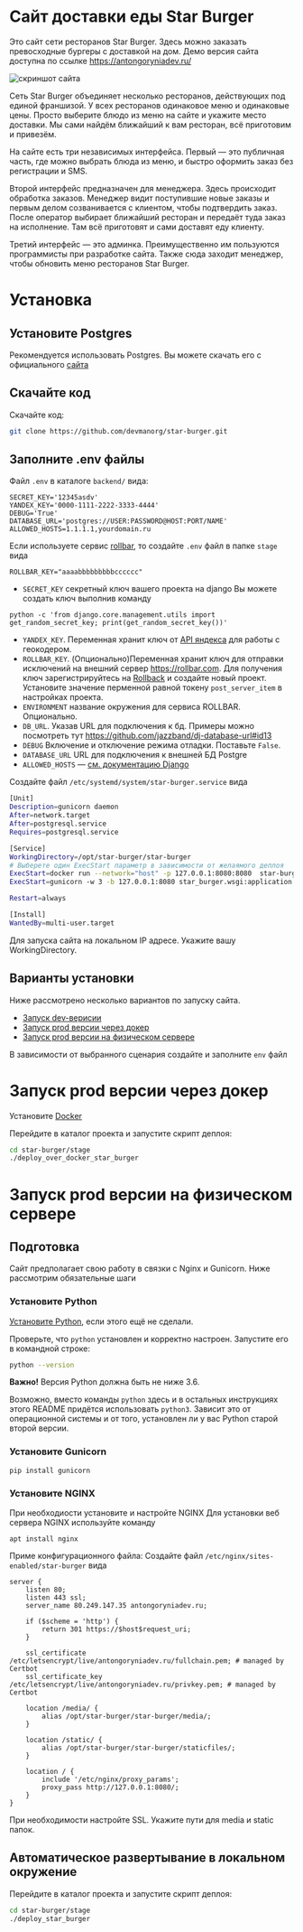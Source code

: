 # Сайт доставки еды Star Burger

Это сайт сети ресторанов Star Burger. Здесь можно заказать превосходные бургеры с доставкой на дом. Демо версия сайта доступна по ссылке https://antongoryniadev.ru/

![скриншот сайта](https://dvmn.org/filer/canonical/1594651635/686/)


Сеть Star Burger объединяет несколько ресторанов, действующих под единой франшизой. У всех ресторанов одинаковое меню и одинаковые цены. Просто выберите блюдо из меню на сайте и укажите место доставки. Мы сами найдём ближайший к вам ресторан, всё приготовим и привезём.

На сайте есть три независимых интерфейса. Первый — это публичная часть, где можно выбрать блюда из меню, и быстро оформить заказ без регистрации и SMS.

Второй интерфейс предназначен для менеджера. Здесь происходит обработка заказов. Менеджер видит поступившие новые заказы и первым делом созванивается с клиентом, чтобы подтвердить заказ. После оператор выбирает ближайший ресторан и передаёт туда заказ на исполнение. Там всё приготовят и сами доставят еду клиенту.

Третий интерфейс — это админка. Преимущественно им пользуются программисты при разработке сайта. Также сюда заходит менеджер, чтобы обновить меню ресторанов Star Burger.

# Установка

## Установите Postgres
Рекомендуется использовать Postgres. Вы можете скачать его с официального [сайта](https://www.postgresql.org/download/)

## Скачайте код
Скачайте код:
```sh
git clone https://github.com/devmanorg/star-burger.git
```

## Заполните .env файлы
Файл `.env` в каталоге `backend/` вида:
```commandline
SECRET_KEY='12345asdv'
YANDEX_KEY='0000-1111-2222-3333-4444'
DEBUG='True'
DATABASE_URL='postgres://USER:PASSWORD@HOST:PORT/NAME'
ALLOWED_HOSTS=1.1.1.1,yourdomain.ru
```

Если используете сервис [rollbar](rollbar.com), то создайте `.env` файл в папке `stage` вида
```
ROLLBAR_KEY="aaaabbbbbbbbbcccccc"
```

- `SECRET_KEY` секретный ключ вашего проекта на django
Вы можете создать ключ выполнив команду
```commandline
python -c 'from django.core.management.utils import get_random_secret_key; print(get_random_secret_key())'
```
- `YANDEX_KEY`. Переменная хранит ключ от [API яндекса](https://developer.tech.yandex.ru/) для работы с геокодером.
- `ROLLBAR_KEY`. (Опционально)Переменная хранит ключ для отправки исключений на внешний сервер https://rollbar.com. Для получения ключ зарегистрируйтесь на [Rollback](https://rollbar.com) и создайте новый проект. Установите значение перменной равной токену `post_server_item` в настройках проекта.
- `ENVIRONMENT` название окружения для сервиса ROLLBAR. Опционально.
- `DB_URL`. Указав URL для подключения к бд. Примеры можно посмотреть тут https://github.com/jazzband/dj-database-url#id13
- `DEBUG` Включение и отключение режима отладки. Поставьте `False`.
- `DATABASE_URL` URL для подключения к внешней БД Postgre
- `ALLOWED_HOSTS` — [см. документацию Django](https://docs.djangoproject.com/en/3.1/ref/settings/#allowed-hosts)

Cоздайте файл `/etc/systemd/system/star-burger.service` вида
```sh
[Unit]
Description=gunicorn daemon
After=network.target
After=postgresql.service
Requires=postgresql.service

[Service]
WorkingDirectory=/opt/star-burger/star-burger
# Выберете один ExecStart параметр в зависимости от желаямого деплоя
ExecStart=docker run --network="host" -p 127.0.0.1:8080:8080  star-burger_gunicorn:v1.0  # Если используется Docker
ExecStart=gunicorn -w 3 -b 127.0.0.1:8080 star_burger.wsgi:application # Если запускается напрямую на хосте

Restart=always

[Install]
WantedBy=multi-user.target
```
Для запуска сайта на локальном IP адресе.
Укажите вашу WorkingDirectory.

## Варианты установки

Ниже рассмотрено несколько вариантов по запуску сайта.

- [Запуск dev-верисии](README_dev.md)
- [Запуск prod версии через докер](#docker)
- [Запуск prod версии на физическом сервере](#physical)

В зависимости от выбранного сценария создайте и заполните `env` файл


# <a name="docker"></a>Запуск prod версии через докер

Установите [Docker](https://docs.docker.com/engine/install/ubuntu/)

Перейдите в каталог проекта и запустите скрипт деплоя:
```sh
cd star-burger/stage
./deploy_over_docker_star_burger
```


# <a name="physical"></a>Запуск prod версии на физическом сервере

## Подготовка

Сайт предполагает свою работу в связки с Nginx и Gunicorn. Ниже рассмотрим обязательные шаги


### Установите Python
[Установите Python](https://www.python.org/), если этого ещё не сделали.

Проверьте, что `python` установлен и корректно настроен. Запустите его в командной строке:
```sh
python --version
```
**Важно!** Версия Python должна быть не ниже 3.6.

Возможно, вместо команды `python` здесь и в остальных инструкциях этого README придётся использовать `python3`. Зависит это от операционной системы и от того, установлен ли у вас Python старой второй версии.

### Установите Gunicorn

```commandline
pip install gunicorn
```

### Установите NGINX
При необходиости установите и настройте NGINX
Для установки веб сервера NGINX  используйте команду
```commandline
apt install nginx
```
Приме конфигурационного файла:
Создайте файл `/etc/nginx/sites-enabled/star-burger` вида
```commandline
server {
    listen 80;
    listen 443 ssl;
    server_name 80.249.147.35 antongoryniadev.ru;

    if ($scheme = 'http') {
        return 301 https://$host$request_uri;
    }

    ssl_certificate /etc/letsencrypt/live/antongoryniadev.ru/fullchain.pem; # managed by Certbot
    ssl_certificate_key /etc/letsencrypt/live/antongoryniadev.ru/privkey.pem; # managed by Certbot

    location /media/ {
        alias /opt/star-burger/star-burger/media/;
    }

    location /static/ {
        alias /opt/star-burger/star-burger/staticfiles/;
    }

    location / {
        include '/etc/nginx/proxy_params';
        proxy_pass http://127.0.0.1:8080/;
    }
}
```
При необходимости настройте SSL. Укажите пути для media и static папок.



## Автоматическое развертывание в локальном окружение

Перейдите в каталог проекта и запустите скрипт деплоя:
```sh
cd star-burger/stage
./deploy_star_burger
```
